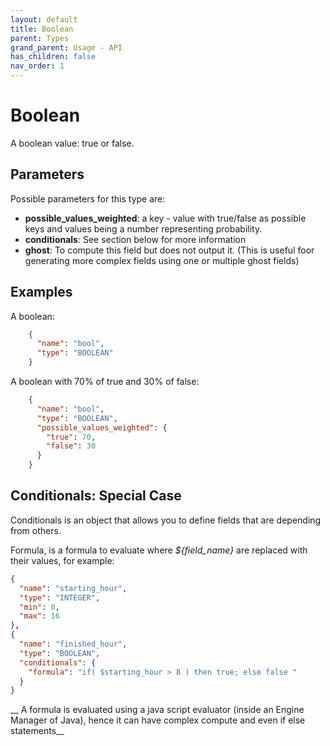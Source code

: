 ```yaml
---
layout: default
title: Boolean
parent: Types
grand_parent: Usage - API
has_children: false
nav_order: 1
---
```


# Boolean

A boolean value: true or false.

## Parameters

Possible parameters for this type are:

- **possible_values_weighted**: a key - value with true/false as possible keys and values being a number representing probability.
- **conditionals**: See section below for more information
- **ghost**: To compute this field but does not output it. (This is useful foor generating more complex fields using one or multiple ghost fields)

## Examples

A boolean:

```json
    {
      "name": "bool",
      "type": "BOOLEAN"
    }
```

A boolean with 70% of true and 30% of false:

```json
    {
      "name": "bool",
      "type": "BOOLEAN",
      "possible_values_weighted": {
        "true": 70,
        "false": 30
      }
    }
```


## Conditionals: Special Case

Conditionals is an object that allows you to define fields that are depending from others.

Formula, is a formula to evaluate where _${field_name}_ are replaced with their values, for example:

```json
{
  "name": "starting_hour",
  "type": "INTEGER",
  "min": 0,
  "max": 16
},
{
  "name": "finished_hour",
  "type": "BOOLEAN",
  "conditionals": {
    "formula": "if( $starting_hour > 8 ) then true; else false "
  }
}
```

__ A formula is evaluated using a java script evaluator (inside an Engine Manager of Java), hence it can have complex compute and even if else statements__
